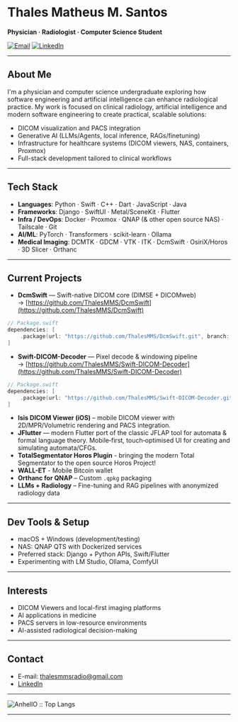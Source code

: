 # Thales Matheus M. Santos

**Physician · Radiologist · Computer Science Student**

[![Email](https://img.shields.io/badge/Email-thalesmmsradio%40gmail.com-red?logo=gmail&logoColor=white)](mailto:thalesmmsradio@gmail.com)
[![LinkedIn](https://img.shields.io/badge/LinkedIn-Thales%20Matheus-blue?logo=linkedin&logoColor=white)](https://www.linkedin.com/in/thales-matheus-m-santos-974314287/)

---

## About Me

I'm a physician and computer science undergraduate exploring how software engineering and artificial intelligence can enhance radiological practice.
My work is focused on clinical radiology, artificial intelligence and modern software engineering to create practical, scalable solutions:

- DICOM visualization and PACS integration
- Generative AI (LLMs/Agents, local inference, RAGs/finetuning)
- Infrastructure for healthcare systems (DICOM viewers, NAS, containers, Proxmox)
- Full-stack development tailored to clinical workflows

---

## Tech Stack

- **Languages**: Python · Swift · C++ · Dart · JavaScript · Java
- **Frameworks**: Django · SwiftUI · Metal/SceneKit · Flutter
- **Infra / DevOps**: Docker · Proxmox · QNAP (& other open source NAS) · Tailscale · Git  
- **AI/ML**: PyTorch · Transformers · scikit-learn · Ollama
- **Medical Imaging**: DCMTK · GDCM · VTK · ITK · DcmSwift · OsiriX/Horos · 3D Slicer · Orthanc

---

## Current Projects

- **DcmSwift** — Swift-native DICOM core (DIMSE + DICOMweb) → [https://github.com/ThalesMMS/DcmSwift](https://github.com/ThalesMMS/DcmSwift)
```swift
// Package.swift
dependencies: [
    .package(url: "https://github.com/ThalesMMS/DcmSwift.git", branch: "main")
]
```
- **Swift-DICOM-Decoder** — Pixel decode & windowing pipeline → [https://github.com/ThalesMMS/Swift-DICOM-Decoder](https://github.com/ThalesMMS/Swift-DICOM-Decoder)
```swift
// Package.swift
dependencies: [
    .package(url: "https://github.com/ThalesMMS/Swift-DICOM-Decoder.git", branch: "main")
]
```
- **Isis DICOM Viewer (iOS)** – mobile DICOM viewer with 2D/MPR/Volumetric rendering and PACS integration.
- **JFlutter** — modern Flutter port of the classic JFLAP tool for automata & formal language theory. Mobile‑first, touch‑optimised UI for creating and simulating automata/CFGs.
- **TotalSegmentator Horos Plugin** - bringing the modern Total Segmentator to the open source Horos Project!
- **WALL-ET** - Mobile Bitcoin wallet
- **Orthanc for QNAP** – Custom `.qpkg` packaging
- **LLMs + Radiology** – Fine-tuning and RAG pipelines with anonymized radiology data 

---

## Dev Tools & Setup

- macOS + Windows (development/testing)
- NAS: QNAP QTS with Dockerized services
- Preferred stack: Django + Python APIs, Swift/Flutter
- Experimenting with LM Studio, Ollama, ComfyUI

---

## Interests

- DICOM Viewers and local-first imaging platforms
- AI applications in medicine
- PACS servers in low-resource environments
- AI-assisted radiological decision-making

---

## Contact

- E-mail: thalesmmsradio@gmail.com  
- [LinkedIn](https://www.linkedin.com/in/thales-matheus-m-santos-974314287/)

---

<img src="https://github-readme-stats.vercel.app/api/top-langs/?username=ThalesMMS&langs_count=10&theme=tokyonight&layout=compact" alt="AnhellO :: Top Langs" />

---
